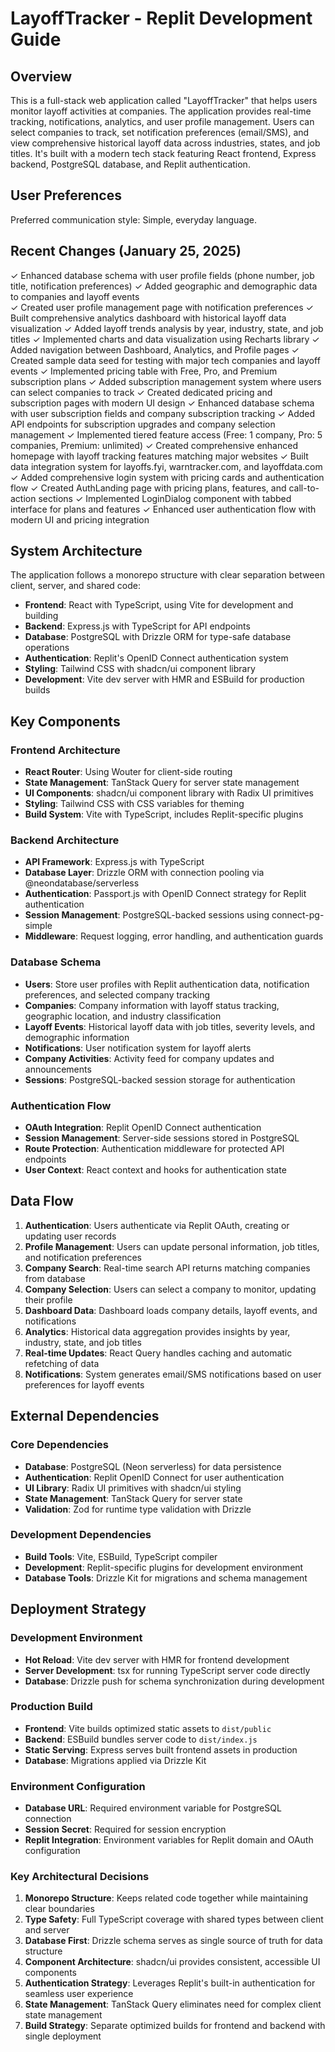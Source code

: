 # LayoffTracker - Replit Development Guide

## Overview

This is a full-stack web application called "LayoffTracker" that helps users monitor layoff activities at companies. The application provides real-time tracking, notifications, analytics, and user profile management. Users can select companies to track, set notification preferences (email/SMS), and view comprehensive historical layoff data across industries, states, and job titles. It's built with a modern tech stack featuring React frontend, Express backend, PostgreSQL database, and Replit authentication.

## User Preferences

Preferred communication style: Simple, everyday language.

## Recent Changes (January 25, 2025)

✓ Enhanced database schema with user profile fields (phone number, job title, notification preferences)
✓ Added geographic and demographic data to companies and layoff events  
✓ Created user profile management page with notification preferences
✓ Built comprehensive analytics dashboard with historical layoff data visualization
✓ Added layoff trends analysis by year, industry, state, and job titles
✓ Implemented charts and data visualization using Recharts library
✓ Added navigation between Dashboard, Analytics, and Profile pages
✓ Created sample data seed for testing with major tech companies and layoff events
✓ Implemented pricing table with Free, Pro, and Premium subscription plans
✓ Added subscription management system where users can select companies to track
✓ Created dedicated pricing and subscription pages with modern UI design
✓ Enhanced database schema with user subscription fields and company subscription tracking
✓ Added API endpoints for subscription upgrades and company selection management
✓ Implemented tiered feature access (Free: 1 company, Pro: 5 companies, Premium: unlimited)
✓ Created comprehensive enhanced homepage with layoff tracking features matching major websites
✓ Built data integration system for layoffs.fyi, warntracker.com, and layoffdata.com
✓ Added comprehensive login system with pricing cards and authentication flow
✓ Created AuthLanding page with pricing plans, features, and call-to-action sections
✓ Implemented LoginDialog component with tabbed interface for plans and features
✓ Enhanced user authentication flow with modern UI and pricing integration

## System Architecture

The application follows a monorepo structure with clear separation between client, server, and shared code:

- **Frontend**: React with TypeScript, using Vite for development and building
- **Backend**: Express.js with TypeScript for API endpoints
- **Database**: PostgreSQL with Drizzle ORM for type-safe database operations
- **Authentication**: Replit's OpenID Connect authentication system
- **Styling**: Tailwind CSS with shadcn/ui component library
- **Development**: Vite dev server with HMR and ESBuild for production builds

## Key Components

### Frontend Architecture
- **React Router**: Using Wouter for client-side routing
- **State Management**: TanStack Query for server state management
- **UI Components**: shadcn/ui component library with Radix UI primitives
- **Styling**: Tailwind CSS with CSS variables for theming
- **Build System**: Vite with TypeScript, includes Replit-specific plugins

### Backend Architecture
- **API Framework**: Express.js with TypeScript
- **Database Layer**: Drizzle ORM with connection pooling via @neondatabase/serverless
- **Authentication**: Passport.js with OpenID Connect strategy for Replit authentication
- **Session Management**: PostgreSQL-backed sessions using connect-pg-simple
- **Middleware**: Request logging, error handling, and authentication guards

### Database Schema
- **Users**: Store user profiles with Replit authentication data, notification preferences, and selected company tracking
- **Companies**: Company information with layoff status tracking, geographic location, and industry classification
- **Layoff Events**: Historical layoff data with job titles, severity levels, and demographic information
- **Notifications**: User notification system for layoff alerts
- **Company Activities**: Activity feed for company updates and announcements
- **Sessions**: PostgreSQL-backed session storage for authentication

### Authentication Flow
- **OAuth Integration**: Replit OpenID Connect authentication
- **Session Management**: Server-side sessions stored in PostgreSQL
- **Route Protection**: Authentication middleware for protected API endpoints
- **User Context**: React context and hooks for authentication state

## Data Flow

1. **Authentication**: Users authenticate via Replit OAuth, creating or updating user records
2. **Profile Management**: Users can update personal information, job titles, and notification preferences  
3. **Company Search**: Real-time search API returns matching companies from database
4. **Company Selection**: Users can select a company to monitor, updating their profile
5. **Dashboard Data**: Dashboard loads company details, layoff events, and notifications
6. **Analytics**: Historical data aggregation provides insights by year, industry, state, and job titles
7. **Real-time Updates**: React Query handles caching and automatic refetching of data
8. **Notifications**: System generates email/SMS notifications based on user preferences for layoff events

## External Dependencies

### Core Dependencies
- **Database**: PostgreSQL (Neon serverless) for data persistence
- **Authentication**: Replit OpenID Connect for user authentication
- **UI Library**: Radix UI primitives with shadcn/ui styling
- **State Management**: TanStack Query for server state
- **Validation**: Zod for runtime type validation with Drizzle

### Development Dependencies
- **Build Tools**: Vite, ESBuild, TypeScript compiler
- **Development**: Replit-specific plugins for development environment
- **Database Tools**: Drizzle Kit for migrations and schema management

## Deployment Strategy

### Development Environment
- **Hot Reload**: Vite dev server with HMR for frontend development
- **Server Development**: tsx for running TypeScript server code directly
- **Database**: Drizzle push for schema synchronization during development

### Production Build
- **Frontend**: Vite builds optimized static assets to `dist/public`
- **Backend**: ESBuild bundles server code to `dist/index.js`
- **Static Serving**: Express serves built frontend assets in production
- **Database**: Migrations applied via Drizzle Kit

### Environment Configuration
- **Database URL**: Required environment variable for PostgreSQL connection
- **Session Secret**: Required for session encryption
- **Replit Integration**: Environment variables for Replit domain and OAuth configuration

### Key Architectural Decisions

1. **Monorepo Structure**: Keeps related code together while maintaining clear boundaries
2. **Type Safety**: Full TypeScript coverage with shared types between client and server
3. **Database First**: Drizzle schema serves as single source of truth for data structure
4. **Component Architecture**: shadcn/ui provides consistent, accessible UI components
5. **Authentication Strategy**: Leverages Replit's built-in authentication for seamless user experience
6. **State Management**: TanStack Query eliminates need for complex client state management
7. **Build Strategy**: Separate optimized builds for frontend and backend with single deployment